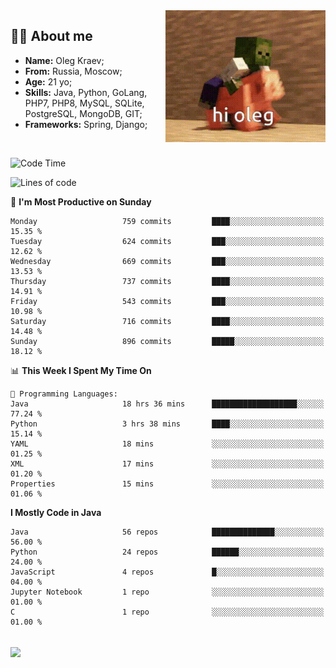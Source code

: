 <img align="right" height="211" width="256" src="res/hi-oleg.gif">
<div>
	<h2>👨‍💻 About me</h2>
	<ul align="left">
	    <li><strong>Name:</strong> Oleg Kraev;</li>
	    <li><strong>From:</strong> Russia, Moscow;</li>
	    <li><strong>Age:</strong> 21 yo;</li>
	    <li><strong>Skills:</strong> Java, Python, GoLang, PHP7, PHP8, MySQL, SQLite, PostgreSQL, MongoDB, GIT;</li>
	    <li><strong>Frameworks:</strong> Spring, Django;</li>
	</ul>
</div>
<br>

<!--START_SECTION:waka-->
![Code Time](http://img.shields.io/badge/Code%20Time-1%2C118%20hrs%2048%20mins-blue)

![Lines of code](https://img.shields.io/badge/From%20Hello%20World%20I%27ve%20Written-1.9%20million%20lines%20of%20code-blue)

📅 **I'm Most Productive on Sunday** 

```text
Monday                   759 commits         ████░░░░░░░░░░░░░░░░░░░░░   15.35 % 
Tuesday                  624 commits         ███░░░░░░░░░░░░░░░░░░░░░░   12.62 % 
Wednesday                669 commits         ███░░░░░░░░░░░░░░░░░░░░░░   13.53 % 
Thursday                 737 commits         ████░░░░░░░░░░░░░░░░░░░░░   14.91 % 
Friday                   543 commits         ███░░░░░░░░░░░░░░░░░░░░░░   10.98 % 
Saturday                 716 commits         ████░░░░░░░░░░░░░░░░░░░░░   14.48 % 
Sunday                   896 commits         █████░░░░░░░░░░░░░░░░░░░░   18.12 % 
```


📊 **This Week I Spent My Time On** 

```text
💬 Programming Languages: 
Java                     18 hrs 36 mins      ███████████████████░░░░░░   77.24 % 
Python                   3 hrs 38 mins       ████░░░░░░░░░░░░░░░░░░░░░   15.14 % 
YAML                     18 mins             ░░░░░░░░░░░░░░░░░░░░░░░░░   01.25 % 
XML                      17 mins             ░░░░░░░░░░░░░░░░░░░░░░░░░   01.20 % 
Properties               15 mins             ░░░░░░░░░░░░░░░░░░░░░░░░░   01.06 % 
```

**I Mostly Code in Java** 

```text
Java                     56 repos            ██████████████░░░░░░░░░░░   56.00 % 
Python                   24 repos            ██████░░░░░░░░░░░░░░░░░░░   24.00 % 
JavaScript               4 repos             █░░░░░░░░░░░░░░░░░░░░░░░░   04.00 % 
Jupyter Notebook         1 repo              ░░░░░░░░░░░░░░░░░░░░░░░░░   01.00 % 
C                        1 repo              ░░░░░░░░░░░░░░░░░░░░░░░░░   01.00 % 
```




<!--END_SECTION:waka-->

<br>
<img align="center" src="https://wakatime.com/share/@hteppl/18a68a4e-e1fb-41eb-b9f2-e999d76b9bac.svg">
